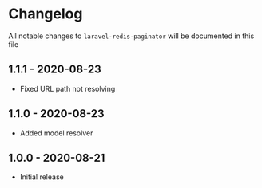 # Changelog

All notable changes to `laravel-redis-paginator` will be documented in this file

## 1.1.1 - 2020-08-23

* Fixed URL path not resolving

## 1.1.0 - 2020-08-23

* Added model resolver

## 1.0.0 - 2020-08-21

- Initial release
